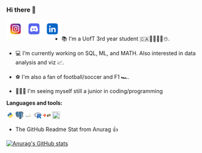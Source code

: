 ### Hi there 👋


<a href="https://www.instagram.com/wakinglions__/">
  <img align="left" alt="Jamie's Instagram" width="48px" src="https://github.com/Jamie1377/Jamie1377/blob/main/vecteezy_instagram-logo-transparent-png_21492161_981.png" />
</a>
<a href="https://discord.com/channels/@me/1079547666377228288">
  <img align="left" alt="Jamie's Discord" width="48px" src="https://github.com/Jamie1377/Jamie1377/blob/main/vecteezy_discord-logo-png-discord-icon-transparent-png_18930718_792.png" />
</a>


<a href="https://www.linkedin.com/in/yueyu10">
  <img align="left" alt="Jamie's LinkedIN" width="48px" src="https://github.com/Jamie1377/Jamie1377/blob/main/vecteezy_linkedin-logo-png-linkedin-icon-transparent-png_18930587_72.png" />
</a>

  
<br />     




###

- 📚  I'm a UofT 3rd year student 🇨🇦🍁🍂🥶🧊☃️.
  
- 💻  I’m currently working on SQL, ML, and MATH. Also interested in data analysis and viz 📈.
  
- ⚽️  I'm also a fan of football/soccer and F1 🏎.
  
- 🧑🏻‍💻  I'm seeing myself still a junior in coding/programming
  

**Languages and tools:**  

<code><img height="20" src="https://raw.githubusercontent.com/github/explore/80688e429a7d4ef2fca1e82350fe8e3517d3494d/topics/python/python.png"></code>
<code><img height="20" src="https://raw.githubusercontent.com/github/explore/80688e429a7d4ef2fca1e82350fe8e3517d3494d/topics/postgresql/postgresql.png"></code>
<code><img height="20" src="https://raw.githubusercontent.com/github/explore/80688e429a7d4ef2fca1e82350fe8e3517d3494d/topics/mysql/mysql.png"></code>
<code><img height="20" src="https://raw.githubusercontent.com/github/explore/80688e429a7d4ef2fca1e82350fe8e3517d3494d/topics/r/r.png"></code>
<code><img height="20" src="https://raw.githubusercontent.com/github/explore/80688e429a7d4ef2fca1e82350fe8e3517d3494d/topics/git/git.png"></code>
<code><img height="20" width="20" src="https://github.com/Jamie1377/Jamie1377/assets/122959846/f0cc641d-306e-435a-ae40-aa2b84722ffb"></code>  
- The GitHub Readme Stat from Anurag 👍



  




[![Anurag's GitHub stats](https://github-readme-stats.vercel.app/api?username=Jamie1377&show=reviews,discussions_started,discussions_answered&show_icons=true&theme=dracula)](https://github.com/anuraghazra/github-readme-stats)






<!--
**Jamie1377/Jamie1377** is a ✨ _special_ ✨ repository because its `README.md` (this file) appears on your GitHub profile.

Here are some ideas to get you started:

- 🔭 I’m currently working on ...
- 🌱 I’m currently learning ...
- 👯 I’m looking to collaborate on ...
- 🤔 I’m looking for help with ...
- 💬 Ask me about ...
- 📫 How to reach me: ...
- 😄 Pronouns: ...
- ⚡ Fun fact: ...
-->
